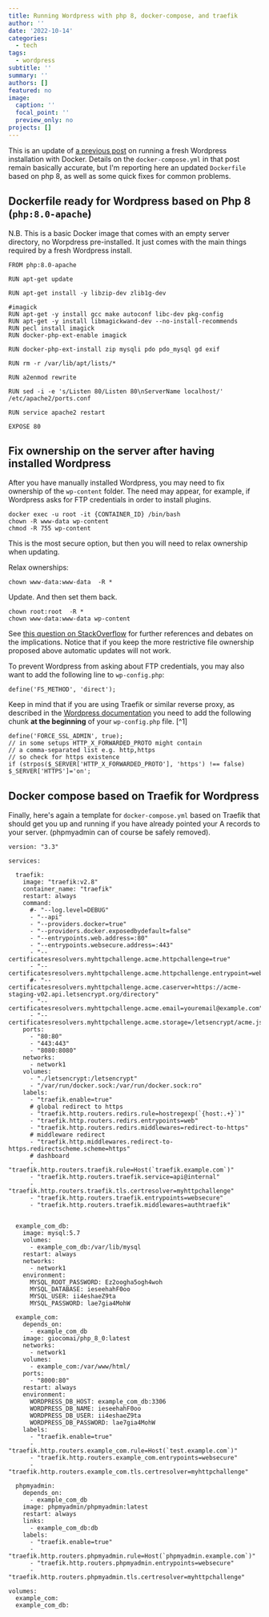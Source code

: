 ```yaml
---
title: Running Wordpress with php 8, docker-compose, and traefik
author: ''
date: '2022-10-14'
categories:
  - tech
tags:
  - wordpress
subtitle: ''
summary: ''
authors: []
featured: no
image:
  caption: ''
  focal_point: ''
  preview_only: no
projects: []
---
```


This is an update of [a previous post](../testing-wordpress-with-different-php-versions-with-docker-compose-and-traefik) on running a fresh Wordpress installation with Docker. Details on the `docker-compose.yml` in that post remain basically accurate, but I'm reporting here an updated `Dockerfile` based on php 8, as well as some quick fixes for common problems.


## Dockerfile ready for Wordpress based on Php 8 (`php:8.0-apache`)

N.B. This is a basic Docker image that comes with an empty server directory, no Worpdress pre-installed. It just comes with the main things required by a fresh Wordpress install.


```
FROM php:8.0-apache

RUN apt-get update

RUN apt-get install -y libzip-dev zlib1g-dev 

#imagick
RUN apt-get -y install gcc make autoconf libc-dev pkg-config
RUN apt-get -y install libmagickwand-dev --no-install-recommends
RUN pecl install imagick
RUN docker-php-ext-enable imagick

RUN docker-php-ext-install zip mysqli pdo pdo_mysql gd exif

RUN rm -r /var/lib/apt/lists/*

RUN a2enmod rewrite

RUN sed -i -e 's/Listen 80/Listen 80\nServerName localhost/' /etc/apache2/ports.conf

RUN service apache2 restart

EXPOSE 80

```

## Fix ownership on the server after having installed Wordpress

After you have manually installed Wordpress, you may need to fix ownership of the `wp-content` folder. The need may appear, for example, if Wordpress asks for FTP credentials in order to install plugins.  

```
docker exec -u root -it {CONTAINER_ID} /bin/bash
chown -R www-data wp-content
chmod -R 755 wp-content
```

This is the most secure option, but then you will need to relax ownership when updating.

Relax ownerships:
```
chown www-data:www-data  -R *
```

Update. And then set them back.

```
chown root:root  -R * 
chown www-data:www-data wp-content
```

See [this question on StackOverflow](https://stackoverflow.com/questions/18352682/correct-file-permissions-for-wordpress) for further references and debates on the implications. Notice that if you keep the more restrictive file ownership proposed above automatic updates will not work.


To prevent Wordpress from asking about FTP credentials, you may also want to add the following line to `wp-config.php`:

```
define('FS_METHOD', 'direct');
```

Keep in mind that if you are using Traefik or similar reverse proxy, as described in the [Wordpress documentation](https://wordpress.org/support/article/administration-over-ssl/) you need to add the following chunk __at the beginning__ of your `wp-config.php` file. [^1]


```
define('FORCE_SSL_ADMIN', true);
// in some setups HTTP_X_FORWARDED_PROTO might contain 
// a comma-separated list e.g. http,https
// so check for https existence
if (strpos($_SERVER['HTTP_X_FORWARDED_PROTO'], 'https') !== false)
$_SERVER['HTTPS']='on';
```

## Docker compose based on Traefik for Wordpress

Finally, here's again a template for `docker-compose.yml` based on Traefik that should get you up and running if you have already pointed your A records to your server. (phpmyadmin can of course be safely removed). 


```
version: "3.3"

services:

  traefik:
    image: "traefik:v2.8"
    container_name: "traefik"
    restart: always
    command:
      #- "--log.level=DEBUG"
      - "--api"
      - "--providers.docker=true"
      - "--providers.docker.exposedbydefault=false"
      - "--entrypoints.web.address=:80"
      - "--entrypoints.websecure.address=:443"
      - "--certificatesresolvers.myhttpchallenge.acme.httpchallenge=true"
      - "--certificatesresolvers.myhttpchallenge.acme.httpchallenge.entrypoint=web"
      #- "--certificatesresolvers.myhttpchallenge.acme.caserver=https://acme-staging-v02.api.letsencrypt.org/directory"
      - "--certificatesresolvers.myhttpchallenge.acme.email=youremail@example.com"
      - "--certificatesresolvers.myhttpchallenge.acme.storage=/letsencrypt/acme.json"
    ports:
      - "80:80"
      - "443:443"
      - "8080:8080"
    networks:
      - network1
    volumes:
      - "./letsencrypt:/letsencrypt"
      - "/var/run/docker.sock:/var/run/docker.sock:ro"
    labels:
      - "traefik.enable=true"
      # global redirect to https
      - "traefik.http.routers.redirs.rule=hostregexp(`{host:.+}`)"
      - "traefik.http.routers.redirs.entrypoints=web"
      - "traefik.http.routers.redirs.middlewares=redirect-to-https"
      # middleware redirect
      - "traefik.http.middlewares.redirect-to-https.redirectscheme.scheme=https"
      # dashboard
      - "traefik.http.routers.traefik.rule=Host(`traefik.example.com`)"
      - "traefik.http.routers.traefik.service=api@internal"
      - "traefik.http.routers.traefik.tls.certresolver=myhttpchallenge"
      - "traefik.http.routers.traefik.entrypoints=websecure"
      - "traefik.http.routers.traefik.middlewares=authtraefik"


  example_com_db:
    image: mysql:5.7
    volumes:
      - example_com_db:/var/lib/mysql
    restart: always
    networks:
      - network1
    environment:
      MYSQL_ROOT_PASSWORD: Ez2oogha5ogh4woh
      MYSQL_DATABASE: ieseehahF0oo
      MYSQL_USER: ii4eshaeZ9ta
      MYSQL_PASSWORD: lae7gia4MohW

  example_com:
    depends_on:
      - example_com_db
    image: giocomai/php_8_0:latest
    networks:
      - network1
    volumes:
      - example_com:/var/www/html/
    ports:
      - "8000:80"
    restart: always
    environment:
      WORDPRESS_DB_HOST: example_com_db:3306
      WORDPRESS_DB_NAME: ieseehahF0oo
      WORDPRESS_DB_USER: ii4eshaeZ9ta
      WORDPRESS_DB_PASSWORD: lae7gia4MohW
    labels:
      - "traefik.enable=true"
      - "traefik.http.routers.example_com.rule=Host(`test.example.com`)"
      - "traefik.http.routers.example_com.entrypoints=websecure"
      - "traefik.http.routers.example_com.tls.certresolver=myhttpchallenge"

  phpmyadmin:
    depends_on:
      - example_com_db
    image: phpmyadmin/phpmyadmin:latest
    restart: always
    links:
      - example_com_db:db
    labels:
      - "traefik.enable=true"
      - "traefik.http.routers.phpmyadmin.rule=Host(`phpmyadmin.example.com`)"
      - "traefik.http.routers.phpmyadmin.entrypoints=websecure"
      - "traefik.http.routers.phpmyadmin.tls.certresolver=myhttpchallenge"

volumes:
  example_com:
  example_com_db:
  
```

